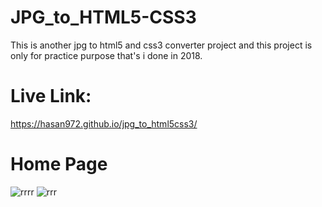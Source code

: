 # JPG_to_HTML5-CSS3
This is another jpg to html5 and css3 converter project and this project is only for practice purpose that's i done in 2018.
# Live Link:
 https://hasan972.github.io/jpg_to_html5css3/
# Home Page
![rrrr](https://user-images.githubusercontent.com/49594744/110972059-c68dc180-8385-11eb-9b06-c36b857668de.PNG)
![rrr](https://user-images.githubusercontent.com/49594744/110972081-cee5fc80-8385-11eb-9642-0a7efba605f5.PNG)


